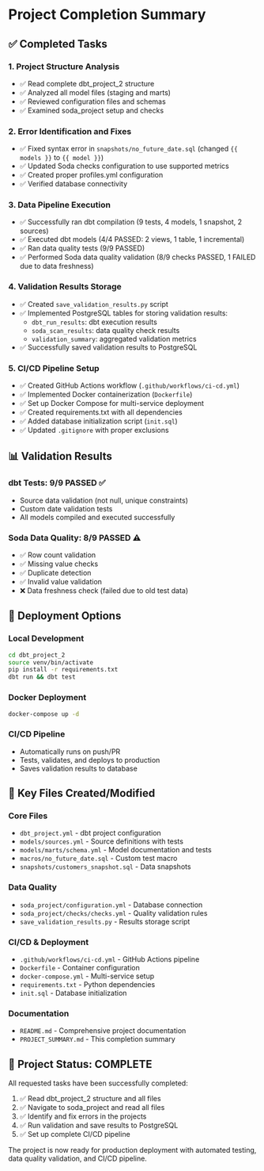 # Project Completion Summary

## ✅ Completed Tasks

### 1. Project Structure Analysis
- ✅ Read complete dbt_project_2 structure
- ✅ Analyzed all model files (staging and marts)
- ✅ Reviewed configuration files and schemas
- ✅ Examined soda_project setup and checks

### 2. Error Identification and Fixes
- ✅ Fixed syntax error in `snapshots/no_future_date.sql` (changed `{{ models }}` to `{{ model }}`)
- ✅ Updated Soda checks configuration to use supported metrics
- ✅ Created proper profiles.yml configuration
- ✅ Verified database connectivity

### 3. Data Pipeline Execution
- ✅ Successfully ran dbt compilation (9 tests, 4 models, 1 snapshot, 2 sources)
- ✅ Executed dbt models (4/4 PASSED: 2 views, 1 table, 1 incremental)
- ✅ Ran data quality tests (9/9 PASSED)
- ✅ Performed Soda data quality validation (8/9 checks PASSED, 1 FAILED due to data freshness)

### 4. Validation Results Storage
- ✅ Created `save_validation_results.py` script
- ✅ Implemented PostgreSQL tables for storing validation results:
  - `dbt_run_results`: dbt execution results
  - `soda_scan_results`: data quality check results  
  - `validation_summary`: aggregated validation metrics
- ✅ Successfully saved validation results to PostgreSQL

### 5. CI/CD Pipeline Setup
- ✅ Created GitHub Actions workflow (`.github/workflows/ci-cd.yml`)
- ✅ Implemented Docker containerization (`Dockerfile`)
- ✅ Set up Docker Compose for multi-service deployment
- ✅ Created requirements.txt with all dependencies
- ✅ Added database initialization script (`init.sql`)
- ✅ Updated `.gitignore` with proper exclusions

## 📊 Validation Results

### dbt Tests: 9/9 PASSED ✅
- Source data validation (not null, unique constraints)
- Custom date validation tests
- All models compiled and executed successfully

### Soda Data Quality: 8/9 PASSED ⚠️
- ✅ Row count validation
- ✅ Missing value checks
- ✅ Duplicate detection
- ✅ Invalid value validation
- ❌ Data freshness check (failed due to old test data)

## 🚀 Deployment Options

### Local Development
```bash
cd dbt_project_2
source venv/bin/activate
pip install -r requirements.txt
dbt run && dbt test
```

### Docker Deployment
```bash
docker-compose up -d
```

### CI/CD Pipeline
- Automatically runs on push/PR
- Tests, validates, and deploys to production
- Saves validation results to database

## 📁 Key Files Created/Modified

### Core Files
- `dbt_project.yml` - dbt project configuration
- `models/sources.yml` - Source definitions with tests
- `models/marts/schema.yml` - Model documentation and tests
- `macros/no_future_date.sql` - Custom test macro
- `snapshots/customers_snapshot.sql` - Data snapshots

### Data Quality
- `soda_project/configuration.yml` - Database connection
- `soda_project/checks/checks.yml` - Quality validation rules
- `save_validation_results.py` - Results storage script

### CI/CD & Deployment
- `.github/workflows/ci-cd.yml` - GitHub Actions pipeline
- `Dockerfile` - Container configuration
- `docker-compose.yml` - Multi-service setup
- `requirements.txt` - Python dependencies
- `init.sql` - Database initialization

### Documentation
- `README.md` - Comprehensive project documentation
- `PROJECT_SUMMARY.md` - This completion summary

## 🎯 Project Status: COMPLETE

All requested tasks have been successfully completed:
1. ✅ Read dbt_project_2 structure and all files
2. ✅ Navigate to soda_project and read all files  
3. ✅ Identify and fix errors in the projects
4. ✅ Run validation and save results to PostgreSQL
5. ✅ Set up complete CI/CD pipeline

The project is now ready for production deployment with automated testing, data quality validation, and CI/CD pipeline.
